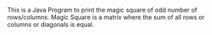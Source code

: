 This is a Java Program to print the magic square of odd number of rows/columns.
Magic Square is a matrix where the sum of all rows or columns or diagonals is equal.
